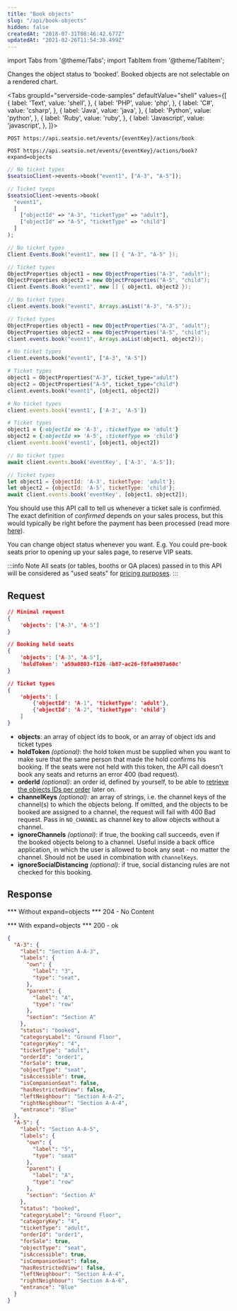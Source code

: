 ```yaml
---
title: "Book objects"
slug: "/api/book-objects"
hidden: false
createdAt: "2018-07-31T08:46:42.677Z"
updatedAt: "2021-02-26T11:54:38.499Z"
---
```


import Tabs from '@theme/Tabs';
import TabItem from '@theme/TabItem';

Changes the object status to ‘booked’. Booked objects are not selectable on a rendered chart.




<Tabs 
  groupId="serverside-code-samples"
  defaultValue="shell"
  values={[
{ label: 'Text', value: 'shell', },
{ label: 'PHP', value: 'php', },
{ label: 'C#', value: 'csharp', },
{ label: 'Java', value: 'java', },
{ label: 'Python', value: 'python', },
{ label: 'Ruby', value: 'ruby', },
{ label: 'Javascript', value: 'javascript', },
]}>
<TabItem value='shell'>

```shell
POST https://api.seatsio.net/events/{eventKey}/actions/book

POST https://api.seatsio.net/events/{eventKey}/actions/book?expand=objects
```

</TabItem>
<TabItem value='php'>

```php
// No ticket types
$seatsioClient->events->book("event1", ["A-3", "A-5"]);

// Ticket tyeps
$seatsioClient->events->book(
  "event1",
  [
    ["objectId" => "A-3", "ticketType" => "adult"],
    ["objectId" => "A-5", "ticketType" => "child"]
  ]
);
```

</TabItem>
<TabItem value='csharp'>

```csharp
// No ticket types
Client.Events.Book("event1", new [] { "A-3", "A-5" });

// Ticket types
ObjectProperties object1 = new ObjectProperties("A-3", "adult");
ObjectProperties object2 = new ObjectProperties("A-5", "child");
Client.Events.Book("event1", new [] { object1, object2 });
```

</TabItem>
<TabItem value='java'>

```java
// No ticket types
client.events.book("event1", Arrays.asList("A-3", "A-5"));

// Ticket types
ObjectProperties object1 = new ObjectProperties("A-3", "adult");
ObjectProperties object2 = new ObjectProperties("A-5", "child");
client.events.book("event1", Arrays.asList(object1, object2));

```

</TabItem>
<TabItem value='python'>

```python
# No ticket types
client.events.book("event1", ["A-3", "A-5"])

# Ticket types
object1 = ObjectProperties("A-3", ticket_type="adult")
object2 = ObjectProperties("A-5", ticket_type="child")
client.events.book("event1", [object1, object2])
```

</TabItem>
<TabItem value='ruby'>

```ruby
# No ticket types
client.events.book('event1', ['A-3', 'A-5'])

# Ticket types
object1 = {:objectId => 'A-3', :ticketType => 'adult'}
object2 = {:objectId => 'A-5', :ticketType => 'child'}
client.events.book('event1', [object1, object2])
```

</TabItem>
<TabItem value='javascript'>

```javascript
// No ticket types
await client.events.book('eventKey', ['A-3', 'A-5']);

// Ticket types
let object1 = {objectId: 'A-3', ticketType: 'adult'};
let object2 = {objectId: 'A-5', ticketType: 'child'};
await client.events.book('eventKey', [object1, object2]);

```

</TabItem>
</Tabs>



You should use this API call to tell us whenever a ticket sale is confirmed. The exact definition of *confirmed* depends on your sales process, but this would typically be right before the payment has been processed (read more [here](http://support.seats.io/integrating-seats-io/when-should-i-book-my-seats)).

You can change object status whenever you want. E.g. You could pre-book seats prior to opening up your sales page, to reserve VIP seats.




:::info Note
All seats (or tables, booths or GA places) passed in to this API will be considered as "used seats" for [pricing purposes](https://www.seats.io/pricing).
:::



## Request



```json
// Minimal request
{
    'objects': ['A-3', 'A-5']
}

// Booking held seats 
{
    'objects': ['A-3', 'A-5'], 
    'holdToken': 'a59a0803-f126-4b87-ac26-f8fa4907a60c'
}

// Ticket types
{
    'objects': [
        {'objectId': 'A-1', 'ticketType': 'adult'},
        {'objectId': 'A-2', 'ticketType': 'child'}
    ]
}
```


* **objects**: an array of object ids to book, or an array of object ids and ticket types
* **holdToken** <i>(optional)</i>: the hold token must be supplied when you want to make sure that the same person that made the hold confirms his booking. If the seats were not held with this token, the API call doesn't book any seats and returns an error 400 (bad request).
* **orderId** *(optional)*: an order id, defined by yourself, to be able to [retrieve the objects IDs per order](/docs/api/detailed-reports#detailed-report-by-order-id) later on.
* **channelKeys** <i>(optional)</i>: an array of strings, i.e. the channel keys of the channel(s) to which the objects belong. If omitted, and the objects to be booked are assigned to a channel, the request will fail with 400 Bad request. Pass in `NO_CHANNEL` as channel key to allow objects without a channel.
* **ignoreChannels** <i>(optional)</i>: if true, the booking call succeeds, even if the booked objects belong to a channel. Useful inside a back office application, in which the user is allowed to book any seat - no matter the channel.
Should not be used in combination with `channelKeys`.
* **ignoreSocialDistancing** <i>(optional)</i>: if true, social distancing rules are not checked for this booking.

## Response


*** Without expand=objects ***
204 - No Content

*** With expand=objects ***
200 - ok

```json
{
  "A-3": {
    "label": "Section A-A-3",
    "labels": {
      "own": {
        "label": "3",
        "type": "seat",
      },
      "parent": {
        "label": "A",
        "type": "row"
      },
      "section": "Section A"
    },
    "status": "booked",
    "categoryLabel": "Ground Floor",
    "categoryKey": "4",
    "ticketType": "adult",
    "orderId": "order1",
    "forSale": true,
    "objectType": "seat",
    "isAccessible": true,
    "isCompanionSeat": false,
    "hasRestrictedView": false,
    "leftNeighbour": "Section A-A-2",
    "rightNeighbour": "Section A-A-4",
    "entrance": "Blue"
  },
  "A-5": {
    "label": "Section A-A-5",
    "labels": {
      "own": {
        "label": "5",
        "type": "seat"
      },
      "parent": {
        "label": "A",
        "type": "row"
      },
      "section": "Section A"
    },
    "status": "booked",
    "categoryLabel": "Ground Floor",
    "categoryKey": "4",
    "ticketType": "adult",
    "orderId": "order1",
    "forSale": true,
    "objectType": "seat",
    "isAccessible": true,
    "isCompanionSeat": false,
    "hasRestrictedView": false,
    "leftNeighbour": "Section A-A-4",
    "rightNeighbour": "Section A-A-6",
    "entrance": "Blue"
  }
}
```

